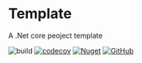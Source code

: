 # Template
A .Net core peoject template 

![build](https://github.com/yscorecore/RepoTemplate/workflows/build/badge.svg)
[![codecov](https://codecov.io/gh/yscorecore/RepoTemplate/branch/master/graph/badge.svg)](https://codecov.io/gh/yscorecore/RepoTemplate) 
[![Nuget](https://img.shields.io/nuget/v/YS.Hello)](https://nuget.org/packages/YS.Hello/) 
[![GitHub](https://img.shields.io/github/license/yscorecore/RepoTemplate)](https://github.com/yscorecore/RepoTemplate/blob/master/LICENSE)
